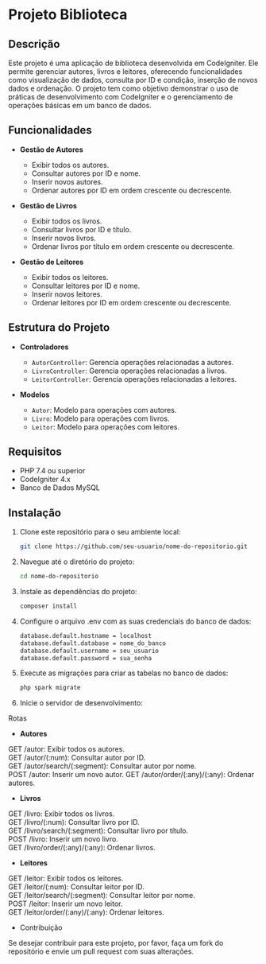 # Projeto Biblioteca

## Descrição

Este projeto é uma aplicação de biblioteca desenvolvida em CodeIgniter. Ele permite gerenciar autores, livros e leitores, oferecendo funcionalidades como visualização de dados, consulta por ID e condição, inserção de novos dados e ordenação. O projeto tem como objetivo demonstrar o uso de práticas de desenvolvimento com CodeIgniter e o gerenciamento de operações básicas em um banco de dados.

## Funcionalidades
  
- **Gestão de Autores**
  - Exibir todos os autores.
  - Consultar autores por ID e nome.
  - Inserir novos autores.
  - Ordenar autores por ID em ordem crescente ou decrescente.
  
- **Gestão de Livros**
  - Exibir todos os livros.
  - Consultar livros por ID e título.
  - Inserir novos livros.
  - Ordenar livros por título em ordem crescente ou decrescente.
  
- **Gestão de Leitores**
  - Exibir todos os leitores.
  - Consultar leitores por ID e nome.
  - Inserir novos leitores.
  - Ordenar leitores por ID em ordem crescente ou decrescente.

## Estrutura do Projeto

- **Controladores**
  - `AutorController`: Gerencia operações relacionadas a autores.
  - `LivroController`: Gerencia operações relacionadas a livros.
  - `LeitorController`: Gerencia operações relacionadas a leitores.

- **Modelos**
  - `Autor`: Modelo para operações com autores.
  - `Livro`: Modelo para operações com livros.
  - `Leitor`: Modelo para operações com leitores.

## Requisitos

- PHP 7.4 ou superior
- CodeIgniter 4.x
- Banco de Dados MySQL

## Instalação

1. Clone este repositório para o seu ambiente local:
   ```bash
   git clone https://github.com/seu-usuario/nome-do-repositorio.git
   
2. Navegue até o diretório do projeto:
   ```bash
   cd nome-do-repositorio
4. Instale as dependências do projeto:
   ```bash
   composer install

6. Configure o arquivo .env com as suas credenciais do banco de dados:
   ```bash
   database.default.hostname = localhost
   database.default.database = nome_do_banco
   database.default.username = seu_usuario
   database.default.password = sua_senha

8. Execute as migrações para criar as tabelas no banco de dados:
   ```bash
   php spark migrate
10. Inicie o servidor de desenvolvimento:

Rotas

 - **Autores**

GET /autor: Exibir todos os autores.  
GET /autor/(:num): Consultar autor por ID.  
GET /autor/search/(:segment): Consultar autor por nome.  
POST /autor: Inserir um novo autor.
GET /autor/order/(:any)/(:any): Ordenar autores.  

 - **Livros**

GET /livro: Exibir todos os livros.  
GET /livro/(:num): Consultar livro por ID.  
GET /livro/search/(:segment): Consultar livro por título.  
POST /livro: Inserir um novo livro.  
GET /livro/order/(:any)/(:any): Ordenar livros.  

- **Leitores**

GET /leitor: Exibir todos os leitores.  
GET /leitor/(:num): Consultar leitor por ID.  
GET /leitor/search/(:segment): Consultar leitor por nome.  
POST /leitor: Inserir um novo leitor.  
GET /leitor/order/(:any)/(:any): Ordenar leitores.  

 - Contribuição  

Se desejar contribuir para este projeto, por favor, faça um fork do repositório e envie um pull request com suas alterações.
